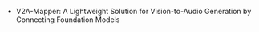 - V2A-Mapper: A Lightweight Solution for Vision-to-Audio Generation by Connecting Foundation Models
